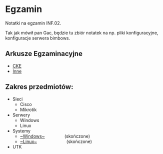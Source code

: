 # Egzamin
Notatki na egzamin INF.02.

Tak jak mówił pan Gac, będzie tu zbiór notatek na np. pliki konfiguracyjne, konfiguracje serwera bimbows.

## Arkusze Egzaminacyjne
- [CKE](https://arkusze.pl/egzamin-zawodowy-kwalifikacja-inf-02/)
- [Inne](https://egzamin-informatyk.pl/arkusze-praktyczne-inf02-ee08-sprzet-systemy-sieci/)

## Zakres przedmiotów:

- Sieci
  - Cisco
  - Mikrotik
- Serwery
  - Windows
  - Linux   
- Systemy
  - [~Windows~](./Systemy/Windows.md/#mapa) $~~~~~~~~~~~~~~$ (skończone)
  - [~Linux~](./Systemy/Linux.md/#mapa) $~~~~~~~~~~~~~~~~~~~~~~$ (skończone)
- UTK
